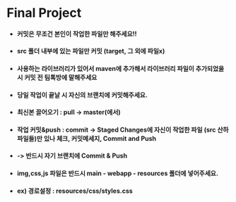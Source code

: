 <h1>Final Project</h1>
<ul>
  <li><h4>커밋은 무조건 본인이 작업한 파일만 해주세요!!</h4></li>
  <li><h4>src 폴더 내부에 있는 파일만 커밋 (target, 그 외에 파일x)</h4></li>
  <li><h4>사용하는 라이브러리가 있어서 maven에 추가해서 라이브러리 파일이 추가되었을 시 커밋 전 팀톡방에 말해주세요</h4></li>
  <li><h4>당일 작업이 끝날 시 자신의 브랜치에 커밋해주세요.</h4></li>
  <li><h4>최신본 끌어오기 : pull -> master(에서)</h4></li>
  <li><h4>작업 커밋&push : commit -> Staged Changes에 자신이 작업한 파일 (src 산하 파일들)만 있나 체크, 커밋메세지, Commit and Push</h4></li>
  <li><h4>-> 반드시 자기 브랜치에 Commit & Push</h4></li>
  <li><h4>img,css,js 파일은 반드시 main - webapp - resources 폴더에 넣어주세요.</h4></li>
  <li><h4> ex) 경로설정 : resources/css/styles.css </h4></li>
</ul>
